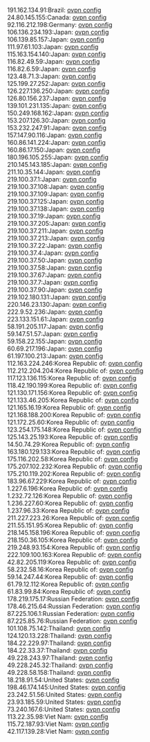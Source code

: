 191.162.134.91:Brazil: [ovpn config](vpn/191_162_134_91.ovpn)  
24.80.145.155:Canada: [ovpn config](vpn/24_80_145_155.ovpn)  
92.116.212.198:Germany: [ovpn config](vpn/92_116_212_198.ovpn)  
106.136.234.193:Japan: [ovpn config](vpn/106_136_234_193.ovpn)  
106.139.85.157:Japan: [ovpn config](vpn/106_139_85_157.ovpn)  
111.97.61.103:Japan: [ovpn config](vpn/111_97_61_103.ovpn)  
115.163.154.140:Japan: [ovpn config](vpn/115_163_154_140.ovpn)  
116.82.49.59:Japan: [ovpn config](vpn/116_82_49_59.ovpn)  
116.82.6.59:Japan: [ovpn config](vpn/116_82_6_59.ovpn)  
123.48.71.3:Japan: [ovpn config](vpn/123_48_71_3.ovpn)  
125.199.27.252:Japan: [ovpn config](vpn/125_199_27_252.ovpn)  
126.227.136.250:Japan: [ovpn config](vpn/126_227_136_250.ovpn)  
126.80.156.237:Japan: [ovpn config](vpn/126_80_156_237.ovpn)  
139.101.231.135:Japan: [ovpn config](vpn/139_101_231_135.ovpn)  
150.249.168.162:Japan: [ovpn config](vpn/150_249_168_162.ovpn)  
153.207.126.30:Japan: [ovpn config](vpn/153_207_126_30.ovpn)  
153.232.247.91:Japan: [ovpn config](vpn/153_232_247_91.ovpn)  
157.147.90.116:Japan: [ovpn config](vpn/157_147_90_116.ovpn)  
160.86.141.224:Japan: [ovpn config](vpn/160_86_141_224.ovpn)  
160.86.17.150:Japan: [ovpn config](vpn/160_86_17_150.ovpn)  
180.196.105.255:Japan: [ovpn config](vpn/180_196_105_255.ovpn)  
210.145.143.185:Japan: [ovpn config](vpn/210_145_143_185.ovpn)  
211.10.35.144:Japan: [ovpn config](vpn/211_10_35_144.ovpn)  
219.100.37.1:Japan: [ovpn config](vpn/219_100_37_1.ovpn)  
219.100.37.108:Japan: [ovpn config](vpn/219_100_37_108.ovpn)  
219.100.37.109:Japan: [ovpn config](vpn/219_100_37_109.ovpn)  
219.100.37.125:Japan: [ovpn config](vpn/219_100_37_125.ovpn)  
219.100.37.138:Japan: [ovpn config](vpn/219_100_37_138.ovpn)  
219.100.37.19:Japan: [ovpn config](vpn/219_100_37_19.ovpn)  
219.100.37.205:Japan: [ovpn config](vpn/219_100_37_205.ovpn)  
219.100.37.211:Japan: [ovpn config](vpn/219_100_37_211.ovpn)  
219.100.37.213:Japan: [ovpn config](vpn/219_100_37_213.ovpn)  
219.100.37.22:Japan: [ovpn config](vpn/219_100_37_22.ovpn)  
219.100.37.4:Japan: [ovpn config](vpn/219_100_37_4.ovpn)  
219.100.37.50:Japan: [ovpn config](vpn/219_100_37_50.ovpn)  
219.100.37.58:Japan: [ovpn config](vpn/219_100_37_58.ovpn)  
219.100.37.67:Japan: [ovpn config](vpn/219_100_37_67.ovpn)  
219.100.37.7:Japan: [ovpn config](vpn/219_100_37_7.ovpn)  
219.100.37.90:Japan: [ovpn config](vpn/219_100_37_90.ovpn)  
219.102.180.131:Japan: [ovpn config](vpn/219_102_180_131.ovpn)  
220.146.23.130:Japan: [ovpn config](vpn/220_146_23_130.ovpn)  
222.9.52.236:Japan: [ovpn config](vpn/222_9_52_236.ovpn)  
223.133.151.61:Japan: [ovpn config](vpn/223_133_151_61.ovpn)  
58.191.205.117:Japan: [ovpn config](vpn/58_191_205_117.ovpn)  
59.147.51.57:Japan: [ovpn config](vpn/59_147_51_57.ovpn)  
59.158.22.155:Japan: [ovpn config](vpn/59_158_22_155.ovpn)  
60.69.217.196:Japan: [ovpn config](vpn/60_69_217_196.ovpn)  
61.197.100.213:Japan: [ovpn config](vpn/61_197_100_213.ovpn)  
112.163.224.246:Korea Republic of: [ovpn config](vpn/112_163_224_246.ovpn)  
112.212.204.204:Korea Republic of: [ovpn config](vpn/112_212_204_204.ovpn)  
117.123.136.115:Korea Republic of: [ovpn config](vpn/117_123_136_115.ovpn)  
118.42.190.199:Korea Republic of: [ovpn config](vpn/118_42_190_199.ovpn)  
121.130.171.156:Korea Republic of: [ovpn config](vpn/121_130_171_156.ovpn)  
121.133.46.205:Korea Republic of: [ovpn config](vpn/121_133_46_205.ovpn)  
121.165.16.19:Korea Republic of: [ovpn config](vpn/121_165_16_19.ovpn)  
121.168.188.200:Korea Republic of: [ovpn config](vpn/121_168_188_200.ovpn)  
121.172.25.60:Korea Republic of: [ovpn config](vpn/121_172_25_60.ovpn)  
123.254.175.148:Korea Republic of: [ovpn config](vpn/123_254_175_148.ovpn)  
125.143.25.193:Korea Republic of: [ovpn config](vpn/125_143_25_193.ovpn)  
14.50.74.29:Korea Republic of: [ovpn config](vpn/14_50_74_29.ovpn)  
163.180.129.133:Korea Republic of: [ovpn config](vpn/163_180_129_133.ovpn)  
175.116.202.58:Korea Republic of: [ovpn config](vpn/175_116_202_58.ovpn)  
175.207.102.232:Korea Republic of: [ovpn config](vpn/175_207_102_232.ovpn)  
175.210.119.202:Korea Republic of: [ovpn config](vpn/175_210_119_202.ovpn)  
183.96.67.229:Korea Republic of: [ovpn config](vpn/183_96_67_229.ovpn)  
1.227.6.196:Korea Republic of: [ovpn config](vpn/1_227_6_196.ovpn)  
1.232.72.126:Korea Republic of: [ovpn config](vpn/1_232_72_126.ovpn)  
1.236.227.60:Korea Republic of: [ovpn config](vpn/1_236_227_60.ovpn)  
1.237.96.33:Korea Republic of: [ovpn config](vpn/1_237_96_33.ovpn)  
211.227.223.26:Korea Republic of: [ovpn config](vpn/211_227_223_26.ovpn)  
211.55.151.95:Korea Republic of: [ovpn config](vpn/211_55_151_95.ovpn)  
218.145.158.196:Korea Republic of: [ovpn config](vpn/218_145_158_196.ovpn)  
218.150.36.105:Korea Republic of: [ovpn config](vpn/218_150_36_105.ovpn)  
219.248.93.154:Korea Republic of: [ovpn config](vpn/219_248_93_154.ovpn)  
222.109.100.163:Korea Republic of: [ovpn config](vpn/222_109_100_163.ovpn)  
42.82.205.119:Korea Republic of: [ovpn config](vpn/42_82_205_119.ovpn)  
58.232.58.16:Korea Republic of: [ovpn config](vpn/58_232_58_16.ovpn)  
59.14.247.44:Korea Republic of: [ovpn config](vpn/59_14_247_44.ovpn)  
61.79.12.112:Korea Republic of: [ovpn config](vpn/61_79_12_112.ovpn)  
61.83.99.84:Korea Republic of: [ovpn config](vpn/61_83_99_84.ovpn)  
178.219.175.17:Russian Federation: [ovpn config](vpn/178_219_175_17.ovpn)  
178.46.215.64:Russian Federation: [ovpn config](vpn/178_46_215_64.ovpn)  
87.225.106.1:Russian Federation: [ovpn config](vpn/87_225_106_1.ovpn)  
87.225.85.76:Russian Federation: [ovpn config](vpn/87_225_85_76.ovpn)  
101.108.75.142:Thailand: [ovpn config](vpn/101_108_75_142.ovpn)  
124.120.13.228:Thailand: [ovpn config](vpn/124_120_13_228.ovpn)  
184.22.229.97:Thailand: [ovpn config](vpn/184_22_229_97.ovpn)  
184.22.33.37:Thailand: [ovpn config](vpn/184_22_33_37.ovpn)  
49.228.243.97:Thailand: [ovpn config](vpn/49_228_243_97.ovpn)  
49.228.245.32:Thailand: [ovpn config](vpn/49_228_245_32.ovpn)  
49.228.58.158:Thailand: [ovpn config](vpn/49_228_58_158.ovpn)  
18.218.91.54:United States: [ovpn config](vpn/18_218_91_54.ovpn)  
198.46.174.145:United States: [ovpn config](vpn/198_46_174_145.ovpn)  
23.242.51.56:United States: [ovpn config](vpn/23_242_51_56.ovpn)  
23.93.185.59:United States: [ovpn config](vpn/23_93_185_59.ovpn)  
73.240.167.6:United States: [ovpn config](vpn/73_240_167_6.ovpn)  
113.22.35.98:Viet Nam: [ovpn config](vpn/113_22_35_98.ovpn)  
115.72.187.93:Viet Nam: [ovpn config](vpn/115_72_187_93.ovpn)  
42.117.139.28:Viet Nam: [ovpn config](vpn/42_117_139_28.ovpn)  
